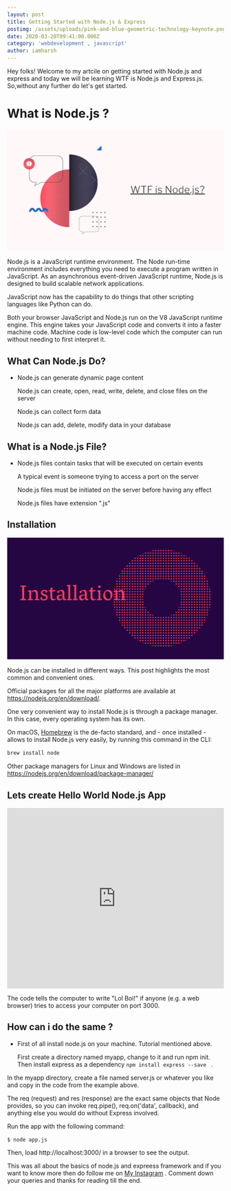 ```yaml
---
layout: post
title: Getting Started with Node.js & Express
postimg: /assets/uploads/pink-and-blue-geometric-technology-keynote.png
date: 2020-03-20T09:41:00.000Z
category: 'webdevelopment , javascript'
author: iamharsh
---
```

Hey folks! Welcome to my artcile on getting started with Node.js and express and today we will be learning WTF is Node.js and Express.js. So,without any further do let's get started.

# What is Node.js  ?

![nodejs](/assets/uploads/pink-and-blue-geometric-technology-keynote-1-.png)

Node.js is a JavaScript runtime environment. The Node run-time environment includes everything you need to execute a program written in JavaScript. As an asynchronous event-driven JavaScript runtime, Node.js is designed to build scalable network applications.

JavaScript now has the capability to do things that other scripting languages like Python can do.

Both your browser JavaScript and Node.js run on the V8 JavaScript runtime engine. This engine takes your JavaScript code and converts it into a faster machine code. Machine code is low-level code which the computer can run without needing to first interpret it.

## What Can Node.js Do?

* Node.js can generate dynamic page content

  Node.js can create, open, read, write, delete, and close files on the server

  Node.js can collect form data

  Node.js can add, delete, modify data in your database

## What is a Node.js File?

* Node.js files contain tasks that will be executed on certain events

  A typical event is someone trying to access a port on the server

  Node.js files must be initiated on the server before having any effect

  Node.js files have extension ".js"

## Installation

![](/assets/uploads/pink-and-blue-geometric-technology-keynote-2-.png)

Node.js can be installed in different ways. This post highlights the most common and convenient ones.

Official packages for all the major platforms are available at <https://nodejs.org/en/download/>.

One very convenient way to install Node.js is through a package manager. In this case, every operating system has its own.

On macOS, [Homebrew](https://brew.sh/) is the de-facto standard, and - once installed - allows to install Node.js very easily, by running this command in the CLI:

```sh
brew install node
```

Other package managers for Linux and Windows are listed in <https://nodejs.org/en/download/package-manager/>

## Lets create Hello World Node.js App

<!-- Copy and Paste Me -->

<div class="glitch-embed-wrap" style="height: 420px; width: 100%;">
  <iframe
    src="https://glitch.com/embed/#!/embed/experienced-fallacious-fireplant?path=server.js&previewSize=0&attributionHidden=true"
    title="experienced-fallacious-fireplant on Glitch"
    allow="geolocation; microphone; camera; midi; vr; encrypted-media"
    style="height: 100%; width: 100%; border: 0;">
  </iframe>
</div>

The code tells the computer to write "Lol Boi!" if anyone (e.g. a web browser) tries to access your computer on port 3000.

## How can i do the same ? 

* First of all install node.js on your machine. Tutorial mentioned above.

  First create a directory named myapp, change to it and run npm init. Then install express as a dependency   ```npm install express --save ``` .

In the myapp directory, create a file named server.js or whatever you like and copy in the code from the example above.

The req (request) and res (response) are the exact same objects that Node provides, so you can invoke req.pipe(), req.on('data', callback), and anything else you would do without Express involved.

Run the app with the following command:

```
$ node app.js
```

Then, load http://localhost:3000/ in a browser to see the output.

This was all about the basics of node.js and expreess framework and if you want to know more then do follow me on   [My Instagram](https://instagram.com/iamharsh.dev/) . Comment down your queries and thanks for reading till the end.

